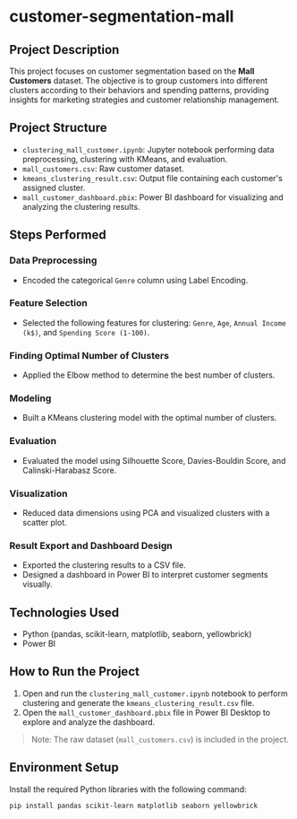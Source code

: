 # customer-segmentation-mall

## Project Description

This project focuses on customer segmentation based on the **Mall Customers** dataset. The objective is to group customers into different clusters according to their behaviors and spending patterns, providing insights for marketing strategies and customer relationship management.

## Project Structure

- `clustering_mall_customer.ipynb`: Jupyter notebook performing data preprocessing, clustering with KMeans, and evaluation.
- `mall_customers.csv`: Raw customer dataset.
- `kmeans_clustering_result.csv`: Output file containing each customer's assigned cluster.
- `mall_customer_dashboard.pbix`: Power BI dashboard for visualizing and analyzing the clustering results.

## Steps Performed

### Data Preprocessing

- Encoded the categorical `Genre` column using Label Encoding.

### Feature Selection

- Selected the following features for clustering: `Genre`, `Age`, `Annual Income (k$)`, and `Spending Score (1-100)`.

### Finding Optimal Number of Clusters

- Applied the Elbow method to determine the best number of clusters.

### Modeling

- Built a KMeans clustering model with the optimal number of clusters.

### Evaluation

- Evaluated the model using Silhouette Score, Davies-Bouldin Score, and Calinski-Harabasz Score.

### Visualization

- Reduced data dimensions using PCA and visualized clusters with a scatter plot.

### Result Export and Dashboard Design

- Exported the clustering results to a CSV file.
- Designed a dashboard in Power BI to interpret customer segments visually.

## Technologies Used

- Python (pandas, scikit-learn, matplotlib, seaborn, yellowbrick)
- Power BI

## How to Run the Project

1. Open and run the `clustering_mall_customer.ipynb` notebook to perform clustering and generate the `kmeans_clustering_result.csv` file.
2. Open the `mall_customer_dashboard.pbix` file in Power BI Desktop to explore and analyze the dashboard.

> Note: The raw dataset (`mall_customers.csv`) is included in the project.

## Environment Setup

Install the required Python libraries with the following command:

```bash
pip install pandas scikit-learn matplotlib seaborn yellowbrick

